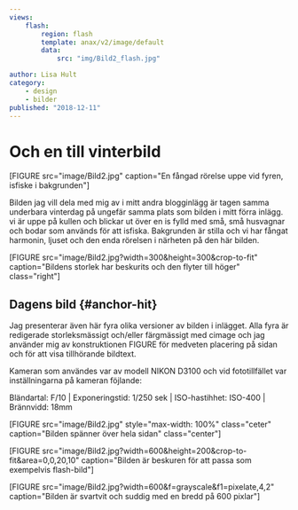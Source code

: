 ```yaml
---
views:
    flash:
        region: flash
        template: anax/v2/image/default
        data:
            src: "img/Bild2_flash.jpg"

author: Lisa Hult
category:
    - design
    - bilder
published: "2018-12-11"
---
```

Och en till vinterbild
==================================

[FIGURE src="image/Bild2.jpg" caption="En fångad rörelse uppe vid fyren, isfiske i bakgrunden"]

Bilden jag vill dela med mig av i mitt andra blogginlägg är tagen samma underbara vinterdag på ungefär samma plats som bilden i mitt förra inlägg. <!--more-->
vi är uppe på kullen och blickar ut över en is fylld med små, små husvagnar och bodar som används för att isfiska. Bakgrunden är stilla och vi har  fångat harmonin, ljuset och den enda rörelsen i närheten på den här bilden.

[FIGURE src="image/Bild2.jpg?width=300&height=300&crop-to-fit" caption="Bildens storlek har beskurits och den flyter till höger" class="right"]


Dagens bild {#anchor-hit}
-----------------------------------


Jag presenterar även här fyra olika versioner av bilden i inlägget. Alla fyra är redigerade storleksmässigt och/eller färgmässigt med cimage och jag använder mig av konstruktionen FIGURE för medveten placering på sidan och för att visa tillhörande bildtext.

Kameran som användes var av modell NIKON D3100 och vid fototillfället var inställningarna på kameran föjlande:

Bländartal: F/10 |
Exponeringstid: 1/250 sek |
ISO-hastihhet: ISO-400 |
Brännvidd: 18mm


[FIGURE src="image/Bild2.jpg" style="max-width: 100%" class="ceter" caption="Bilden spänner över hela sidan" class="center"]

[FIGURE src="image/Bild2.jpg?width=600&height=200&crop-to-fit&area=0,0,20,10" caption="Bilden är beskuren för att passa som exempelvis flash-bild"]

[FIGURE src="image/Bild2.jpg?width=600&f=grayscale&f1=pixelate,4,2" caption="Bilden är svartvit och suddig med en bredd på 600 pixlar"]
